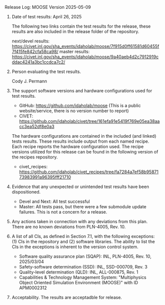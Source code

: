 Release Log: MOOSE Version 2025-05-09

1. Date of test results: April 26, 2025

   The following two links contain the test results for the release, these results are also included
   in the release folder of the repository.

   next/devel results: https://civet.inl.gov/sha_events/idaholab/moose/7f915d0ff61581d60455f7f415fe842cfa58ca98/
   master results: https://civet.inl.gov/sha_events/idaholab/moose/9a40aeb4d2c7912919cddac4241a3bc1ccdca7c2/

2. Person evaluating the test results.

   Cody J. Permann

3. The support software versions and hardware configurations used for test results.

   - GitHub: https://github.com/idaholab/moose (This is a public website/service, there is no version number to report)
   - CIVET: https://github.com/idaholab/civet/tree/161efa91e5419f769e05ea38aacc3ea52df8e0a3

   The hardware configurations are contained in the included (and linked) tests results. These results
   include output from each named recipe. Each recipe reports the hardware configuration used. The
   recipe versions utilized for this release can be found in the following version of the recipes
   repository.
   - civet_recipes: https://github.com/idaholab/civet_recipes/tree/fa7284a7ef58b9587173983991a96395fff21710
   
4. Evidence that any unexpected or unintended test results have been dispositioned.
   - Devel and Next: All test successful
   - Master: All tests pass, but there were a few submodule update failures. This is not a concern for a release.

5. Any actions taken in connection with any deviations from this plan.
   There are no known deviations from PLN-4005, Rev. 10.

6. A list of all CIs, as defined in Section 7.1, with the following exceptions: (1) CIs in the
   repository and (2) software libraries. The ability to list the CIs in the exceptions is inherent to
   the version control system.
   - Software quality assurance plan (SQAP): INL, PLN-4005, Rev. 10, 2025/03/04
   - Safety-software determination (SSD): INL, SSD-000709, Rev. 3
   - Quality-level determination (QLD): INL, ALL-000875, Rev. 1
   - Capabilities & Technology Management System: "Multiphysics Object Oriented Simulation Environment (MOOSE)"
     with ID APM0002312

7. Acceptability.
   The results are acceptadble for release.
